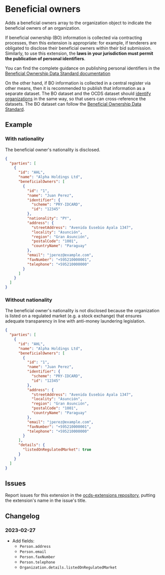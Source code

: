 # Beneficial owners

Adds a beneficial owners array to the organization object to indicate the beneficial owners of an organization.

If beneficial ownership (BO) information is collected via contracting processes, then this extension is appropriate: for example, if tenderers are obligated to disclose their beneficial owners within their bid submission. Similarly, to use this extension, the **laws in your jurisdiction must permit the publication of personal identifiers**. 

You can find the complete guidance on publishing personal identifiers in the [Beneficial Ownership Data Standard documentation](http://standard.openownership.org/en/0.2.0/schema/guidance/identifiers.html#shared-identifiers)

On the other hand, if BO information is collected in a central register via other means, then it is recommended to publish that information as a separate dataset. The BO dataset and the OCDS dataset should [identify organizations](https://standard.open-contracting.org/latest/en/schema/identifiers/#organization-ids) in the same way, so that users can cross-reference the datasets. The BO dataset can follow the [Beneficial Ownership Data Standard](https://standard.openownership.org/en/latest/).

## Example

### With nationality

The beneficial owner's nationality is disclosed.

```json
{
  "parties": [
    {
      "id": "AHL",
      "name": "Alpha Holdings Ltd",
      "beneficialOwners": [
        {
          "id": "1",
          "name": "Juan Perez",
          "identifier": {
            "scheme": "PRY-IDCARD",
            "id": "12345"
          },
          "nationality": "PY",
          "address": {
            "streetAddress": "Avenida Eusebio Ayala 1347",
            "locality": "Asunción",
            "region": "Gran Asunción",
            "postalCode": "1001",
            "countryName": "Paraguay"
          },
          "email": "jperez@example.com",
          "faxNumber": "+595210000001",
          "telephone": "+595210000000"
        }
      ]
    }
  ]
}
```

### Without nationality

The beneficial owner's nationality is not disclosed because the organization is listed on a regulated market (e.g. a stock exchange) that ensures adequate transparency in line with anti-money laundering legislation.

```json
{
  "parties": [
    {
      "id": "AHL",
      "name": "Alpha Holdings Ltd",
      "beneficialOwners": [
        {
          "id": "1",
          "name": "Juan Perez",
          "identifier": {
            "scheme": "PRY-IDCARD",
            "id": "12345"
          },
          "address": {
            "streetAddress": "Avenida Eusebio Ayala 1347",
            "locality": "Asunción",
            "region": "Gran Asunción",
            "postalCode": "1001",
            "countryName": "Paraguay"
          },
          "email": "jperez@example.com",
          "faxNumber": "+595210000001",
          "telephone": "+595210000000"
        }
      ],
      "details": {
        "listedOnRegulatedMarket": true
      }
    }
  ]
}
```

## Issues

Report issues for this extension in the [ocds-extensions repository](https://github.com/open-contracting/ocds-extensions/issues), putting the extension's name in the issue's title.

## Changelog

### 2023-02-27

* Add fields:
  * `Person.address`
  * `Person.email`
  * `Person.faxNumber`
  * `Person.telephone`
  * `Organization.details.listedOnRegulatedMarket`
